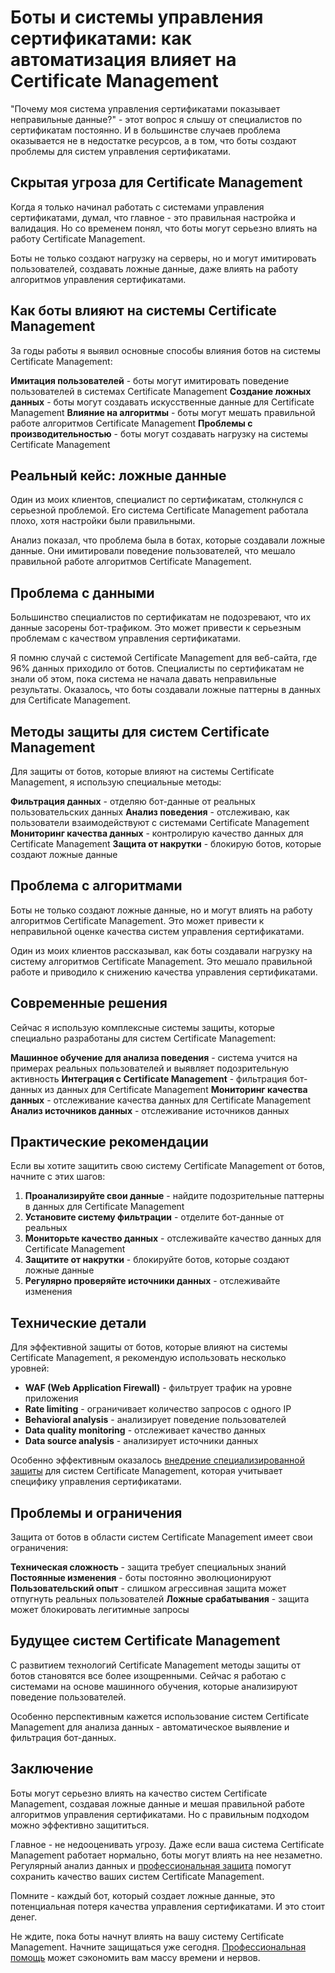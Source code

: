 # Боты и системы управления сертификатами: как автоматизация влияет на Certificate Management

"Почему моя система управления сертификатами показывает неправильные данные?" - этот вопрос я слышу от специалистов по сертификатам постоянно. И в большинстве случаев проблема оказывается не в недостатке ресурсов, а в том, что боты создают проблемы для систем управления сертификатами.

## Скрытая угроза для Certificate Management

Когда я только начинал работать с системами управления сертификатами, думал, что главное - это правильная настройка и валидация. Но со временем понял, что боты могут серьезно влиять на работу Certificate Management.

Боты не только создают нагрузку на серверы, но и могут имитировать пользователей, создавать ложные данные, даже влиять на работу алгоритмов управления сертификатами.

## Как боты влияют на системы Certificate Management

За годы работы я выявил основные способы влияния ботов на системы Certificate Management:

**Имитация пользователей** - боты могут имитировать поведение пользователей в системах Certificate Management
**Создание ложных данных** - боты могут создавать искусственные данные для Certificate Management
**Влияние на алгоритмы** - боты могут мешать правильной работе алгоритмов Certificate Management
**Проблемы с производительностью** - боты могут создавать нагрузку на системы Certificate Management

## Реальный кейс: ложные данные

Один из моих клиентов, специалист по сертификатам, столкнулся с серьезной проблемой. Его система Certificate Management работала плохо, хотя настройки были правильными.

Анализ показал, что проблема была в ботах, которые создавали ложные данные. Они имитировали поведение пользователей, что мешало правильной работе алгоритмов Certificate Management.

## Проблема с данными

Большинство специалистов по сертификатам не подозревают, что их данные засорены бот-трафиком. Это может привести к серьезным проблемам с качеством управления сертификатами.

Я помню случай с системой Certificate Management для веб-сайта, где 96% данных приходило от ботов. Специалисты по сертификатам не знали об этом, пока система не начала давать неправильные результаты. Оказалось, что боты создавали ложные паттерны в данных для Certificate Management.

## Методы защиты для систем Certificate Management

Для защиты от ботов, которые влияют на системы Certificate Management, я использую специальные методы:

**Фильтрация данных** - отделяю бот-данные от реальных пользовательских данных
**Анализ поведения** - отслеживаю, как пользователи взаимодействуют с системами Certificate Management
**Мониторинг качества данных** - контролирую качество данных для Certificate Management
**Защита от накрутки** - блокирую ботов, которые создают ложные данные

## Проблема с алгоритмами

Боты не только создают ложные данные, но и могут влиять на работу алгоритмов Certificate Management. Это может привести к неправильной оценке качества систем управления сертификатами.

Один из моих клиентов рассказывал, как боты создавали нагрузку на систему алгоритмов Certificate Management. Это мешало правильной работе и приводило к снижению качества управления сертификатами.

## Современные решения

Сейчас я использую комплексные системы защиты, которые специально разработаны для систем Certificate Management:

**Машинное обучение для анализа поведения** - система учится на примерах реальных пользователей и выявляет подозрительную активность
**Интеграция с Certificate Management** - фильтрация бот-данных из данных для Certificate Management
**Мониторинг качества данных** - отслеживание качества данных для Certificate Management
**Анализ источников данных** - отслеживание источников данных

## Практические рекомендации

Если вы хотите защитить свою систему Certificate Management от ботов, начните с этих шагов:

1. **Проанализируйте свои данные** - найдите подозрительные паттерны в данных для Certificate Management
2. **Установите систему фильтрации** - отделите бот-данные от реальных
3. **Мониторьте качество данных** - отслеживайте качество данных для Certificate Management
4. **Защитите от накрутки** - блокируйте ботов, которые создают ложные данные
5. **Регулярно проверяйте источники данных** - отслеживайте изменения

## Технические детали

Для эффективной защиты от ботов, которые влияют на системы Certificate Management, я рекомендую использовать несколько уровней:

- **WAF (Web Application Firewall)** - фильтрует трафик на уровне приложения
- **Rate limiting** - ограничивает количество запросов с одного IP
- **Behavioral analysis** - анализирует поведение пользователей
- **Data quality monitoring** - отслеживает качество данных
- **Data source analysis** - анализирует источники данных

Особенно эффективным оказалось [внедрение специализированной защиты](https://progaem.com/ustanovka-antibота-usluga-po-zashhite-ot-botов-vashih-sajtов-na-различных-cms-системах.html) для систем Certificate Management, которая учитывает специфику управления сертификатами.

## Проблемы и ограничения

Защита от ботов в области систем Certificate Management имеет свои ограничения:

**Техническая сложность** - защита требует специальных знаний
**Постоянные изменения** - боты постоянно эволюционируют
**Пользовательский опыт** - слишком агрессивная защита может отпугнуть реальных пользователей
**Ложные срабатывания** - защита может блокировать легитимные запросы

## Будущее систем Certificate Management

С развитием технологий Certificate Management методы защиты от ботов становятся все более изощренными. Сейчас я работаю с системами на основе машинного обучения, которые анализируют поведение пользователей.

Особенно перспективным кажется использование систем Certificate Management для анализа данных - автоматическое выявление и фильтрация бот-данных.

## Заключение

Боты могут серьезно влиять на качество систем Certificate Management, создавая ложные данные и мешая правильной работе алгоритмов управления сертификатами. Но с правильным подходом можно эффективно защититься.

Главное - не недооценивать угрозу. Даже если ваша система Certificate Management работает нормально, боты могут влиять на нее незаметно. Регулярный анализ данных и [профессиональная защита](https://progaem.com/ustanovka-antibота-usluga-po-zashhite-ot-botов-vashih-sajtов-na-различных-cms-системах.html) помогут сохранить качество ваших систем Certificate Management.

Помните - каждый бот, который создает ложные данные, это потенциальная потеря качества управления сертификатами. И это стоит денег.

Не ждите, пока боты начнут влиять на вашу систему Certificate Management. Начните защищаться уже сегодня. [Профессиональная помощь](https://progaem.com/ustanovka-antibота-usluga-po-zashhite-ot-botов-vashih-sajtов-na-различных-cms-системах.html) может сэкономить вам массу времени и нервов.
